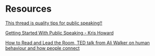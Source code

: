 # Resources

[This thread is quality tips for public speaking!!](https://twitter.com/andybudd/status/1177173606327115776?s=19)

[Getting Started With Public Speaking - Kris Howard](https://www.linkedin.com/pulse/getting-started-public-speaking-kristine-howard/)

[How to Read and Lead the Room, TED talk from Ali Walker on human behaviour and how people connect](https://www.ted.com/talks/alexandra_walker_ali_walker_how_to_read_and_lead_the_room)
